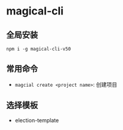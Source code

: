 # magical-cli

## 全局安装

`npm i -g magical-cli-v50`

## 常用命令

* `magcial create <project name>`: 创建项目

## 选择模板 
  
* election-template



